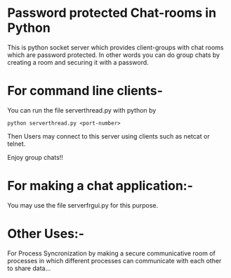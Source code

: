 # Password protected Chat-rooms in Python
This is python socket server which provides client-groups with chat rooms
which are password protected.
In other words you can do group chats by creating a room and securing it with a password.

# For command line clients-

You can run the file serverthread.py with python by
```
python serverthread.py <port-number>
```
Then Users may connect to this server using clients such as netcat or telnet.

Enjoy group chats!!

# For making a chat application:-

You may use the file serverfrgui.py for this purpose.

# Other Uses:-
For Process Syncronization by making a secure communicative room of processes
in which different processes can communicate with each other to share data...
